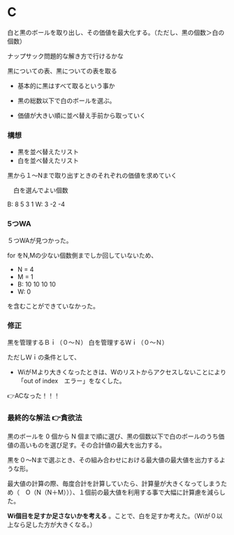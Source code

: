 # C 
白と黒のボールを取り出し、その価値を最大化する。（ただし、黒の個数＞白の個数）

ナップサック問題的な解き方で行けるかな

黒についての表、黒についての表を取る

- 基本的に黒はすべて取るという事か
- 黒の総数以下で白のボールを選ぶ。


- 価値が大きい順に並べ替え手前から取っていく

### 構想
- 黒を並べ替えたリスト
- 白を並べ替えたリスト

黒から１～Nまで取り出すときのそれぞれの価値を求めていく

　白を選んでよい個数

B: 8 5 3 1
W: 3 -2 -4


### 5つWA
５つWAが見つかった。

for をN,Mの少ない個数側までしか回していないため、
- N = 4
- M = 1
- B: 10 10 10 10 
- W: 0

を含むことができていなかった。

### 修正
黒を管理するＢｉ（０～Ｎ）
白を管理するＷｉ（０～Ｎ）

ただしＷｉの条件として、
- WiがＭより大きくなったときは、Wのリストからアクセスしないことにより「out of index　エラー」をなくした。

👉ACなった！！！

### 最終的な解法 👉貪欲法
黒のボールを 0 個から N 個まで順に選び、黒の個数以下で白のボールのうち価値の高いものを選び足す。その合計値の最大を出力する。

黒を０～Nまで選ぶとき、その組み合わせにおける最大値の最大値を出力するような形。

最大値の計算の際、毎度合計を計算していたら、計算量が大きくなってしまうため（　O（N（N＋M）））、１個前の最大値を利用する事で大幅に計算慮を減らした。

**Wi個目を足すか足さないかを考える**
。ことで、白を足すか考えた。（Wiが０以上なら足した方が大きくなる。）

